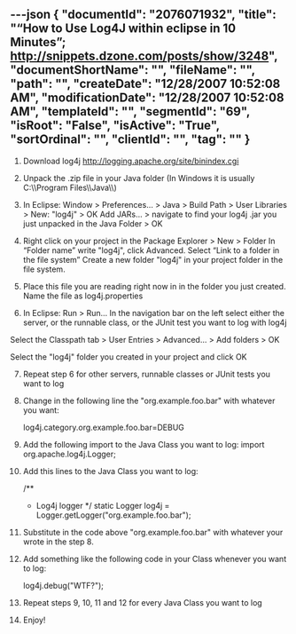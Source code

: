 ---json
{
  "documentId": "2076071932",
  "title": "“How to Use Log4J within eclipse in 10 Minutes”; http://snippets.dzone.com/posts/show/3248",
  "documentShortName": "",
  "fileName": "",
  "path": "",
  "createDate": "12/28/2007 10:52:08 AM",
  "modificationDate": "12/28/2007 10:52:08 AM",
  "templateId": "",
  "segmentId": "69",
  "isRoot": "False",
  "isActive": "True",
  "sortOrdinal": "",
  "clientId": "",
  "tag": ""
}
---

1) Download log4j http://logging.apache.org/site/binindex.cgi

2) Unpack the .zip file in your Java folder (In Windows it is usually C:&bsol;&bsol;Program Files&bsol;&bsol;Java&bsol;&bsol;)

3) In Eclipse: Window &gt; Preferences… &gt; Java &gt; Build Path &gt; User Libraries &gt; New: &quot;log4j&quot; &gt; OK
Add JARs… &gt; navigate to find your log4j .jar you just unpacked in the Java Folder &gt; OK 

4) Right click on your project in the Package Explorer &gt; New &gt; Folder
In “Folder name” write &quot;log4j&quot;, click Advanced. Select “Link to a folder in the file system” Create a new folder &quot;log4j&quot; in your project folder in the file system.

5) Place this file you are reading right now in in the folder you just created. Name the file as log4j.properties

6) In Eclipse: Run &gt; Run…
In the navigation bar on the left select either the server, or the runnable class, or the JUnit test you want to log with log4j

Select the Classpath tab &gt; User Entries &gt; Advanced… &gt; Add folders &gt; OK

Select the &quot;log4j&quot; folder you created in your project and click OK

7) Repeat step 6 for other servers, runnable classes or JUnit tests you want to log

8) Change in the following line the &quot;org.example.foo.bar&quot; with whatever you want:

    log4j.category.org.example.foo.bar=DEBUG

9) Add the following import to the Java Class you want to log: import org.apache.log4j.Logger;

10) Add this lines to the Java Class you want to log:

    /**
    * Log4j logger
    */
    static Logger log4j = Logger.getLogger(&quot;org.example.foo.bar&quot;);

11) Substitute in the code above &quot;org.example.foo.bar&quot; with whatever your wrote in the step 8.

12) Add something like the following code in your Class whenever you want to log:

    log4j.debug(&quot;WTF?&quot;);

13) Repeat steps 9, 10, 11 and 12 for every Java Class you want to log

14) Enjoy!
